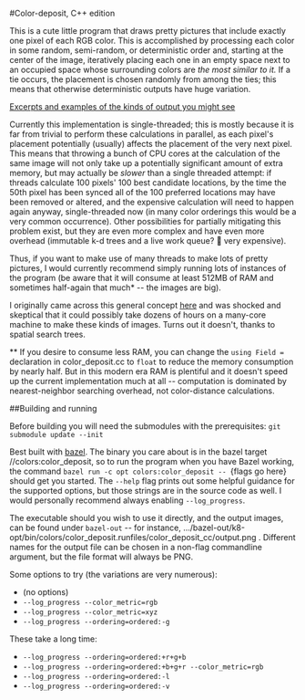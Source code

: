 #Color-deposit, C++ edition

This is a cute little program that draws pretty pictures that include exactly one pixel of each RGB
color. This is accomplished by processing each color in some random, semi-random, or deterministic
order and, starting at the center of the image, iteratively placing each one in an empty space next
to an occupied space whose surrounding colors are *the most similar to it.* If a tie occurs, the
placement is chosen randomly from among the ties; this means that otherwise deterministic outputs
have huge variation.

[Excerpts and examples of the kinds of output you might see](https://imgur.com/a/LJuD4ya)

Currently this implementation is single-threaded; this is mostly because it is far from trivial to
perform these calculations in parallel, as each pixel's placement potentially (usually) affects the
placement of the very next pixel. This means that throwing a bunch of CPU cores at the calculation
of the same image will not only take up a potentially significant amount of extra memory, but may
actually be *slower* than a single threaded attempt: if threads calculate 100 pixels' 100 best
candidate locations, by the time the 50th pixel has been synced all of the 100 preferred locations
may have been removed or altered, and the expensive calculation will need to happen again anyway,
single-threaded now (in many color orderings this would be a very common occurrence). Other
possibilities for partially mitigating this problem exist, but they are even more complex and have
even more overhead (immutable k-d trees and a live work queue? 🤔 very expensive).

Thus, if you want to make use of many threads to make lots of pretty pictures, I would currently
recommend simply running lots of instances of the program (be aware that it will consume at least
512MB of RAM and sometimes half-again that much* -- the images are big).

I originally came across this general concept
[here](https://codegolf.stackexchange.com/a/22326/85579) and was shocked and skeptical that it could
possibly take dozens of hours on a many-core machine to make these kinds of images. Turns out it
doesn't, thanks to spatial search trees.

** If you desire to consume less RAM, you can change the `using Field =` declaration in
color_deposit.cc to `float` to reduce the memory consumption by nearly half. But in this modern era
RAM is plentiful and it doesn't speed up the current implementation much at all -- computation is
dominated by nearest-neighbor searching overhead, not color-distance calculations.

##Building and running

Before building you will need the submodules with the prerequisites: `git submodule update --init`

Best built with [bazel](https://bazel.build/). The binary you care about is in the bazel target
//colors:color_deposit, so to run the program when you have Bazel working, the command
`bazel run -c opt colors:color_deposit -- `{flags go here} should get you started. The `--help` flag
prints out some helpful guidance for the supported options, but those strings are in the source code
as well. I would personally recommend always enabling `--log_progress`.

The executable should you wish to use it directly, and the output images, can be found under
`bazel-out` -- for instance,
.../bazel-out/k8-opt/bin/colors/color_deposit.runfiles/color_deposit_cc/output.png . Different
names for the output file can be chosen in a non-flag commandline argument, but the file format will
always be PNG.

Some options to try (the variations are very numerous):

- (no options)
- `--log_progress --color_metric=rgb`
- `--log_progress --color_metric=xyz`
- `--log_progress --ordering=ordered:-g`

These take a long time:

- `--log_progress --ordering=ordered:+r+g+b`
- `--log_progress --ordering=ordered:+b+g+r --color_metric=rgb`
- `--log_progress --ordering=ordered:-l`
- `--log_progress --ordering=ordered:-v`
